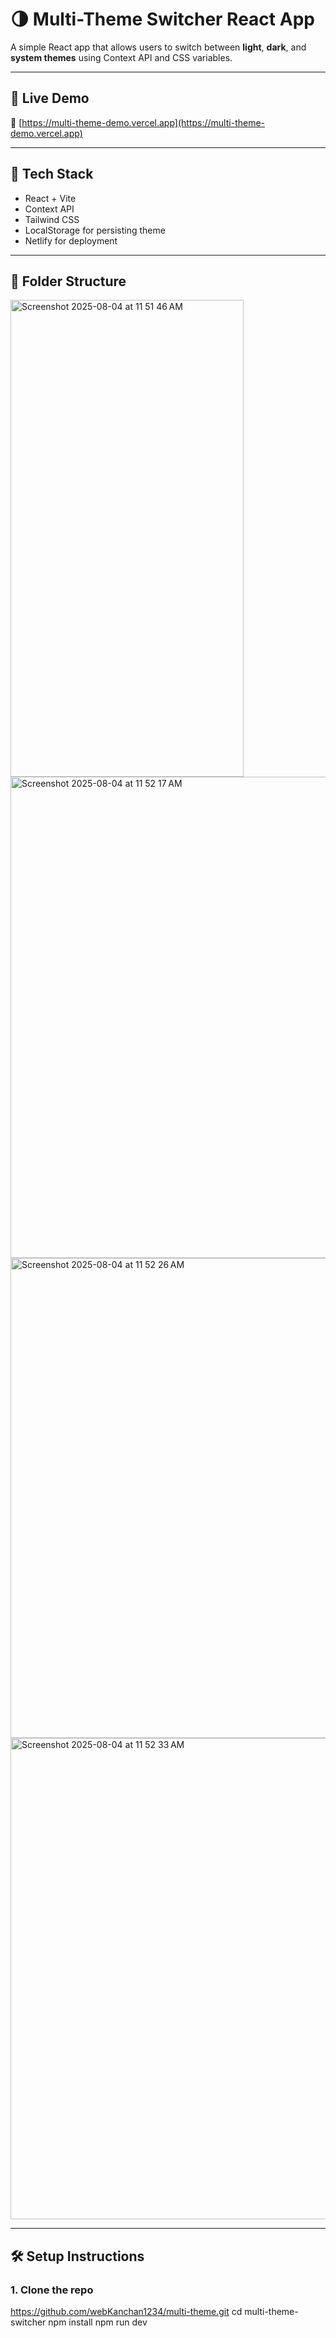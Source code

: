 # 🌗 Multi-Theme Switcher React App

A simple React app that allows users to switch between **light**, **dark**, and **system themes** using Context API and CSS variables.

---

## 🚀 Live Demo

🔗 [https://multi-theme-demo.vercel.app](https://multi-theme-demo.vercel.app)

---

## 🧰 Tech Stack

- React + Vite
- Context API
- Tailwind CSS 
- LocalStorage for persisting theme
- Netlify for deployment

---

## 📁 Folder Structure
<img width="373" height="763" alt="Screenshot 2025-08-04 at 11 51 46 AM" src="https://github.com/user-attachments/assets/1a78d75e-354e-4f33-bc2b-28cc55ce900f" />
<img width="1408" height="770" alt="Screenshot 2025-08-04 at 11 52 17 AM" src="https://github.com/user-attachments/assets/067502cd-1631-47f2-9c0a-b6fccaa9a720" />
<img width="1419" height="768" alt="Screenshot 2025-08-04 at 11 52 26 AM" src="https://github.com/user-attachments/assets/c42e0304-9338-4b3e-96b1-2a625cca5cd5" />
<img width="1415" height="770" alt="Screenshot 2025-08-04 at 11 52 33 AM" src="https://github.com/user-attachments/assets/84bdee2d-f644-4737-9b4c-eba1c8409296" />


---

## 🛠️ Setup Instructions

### 1. Clone the repo
https://github.com/webKanchan1234/multi-theme.git
cd multi-theme-switcher
npm install
npm run dev
